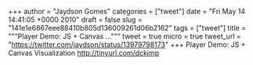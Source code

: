 
+++
author = "Jaydson Gomes"
categories = ["tweet"]
date = "Fri May 14 14:41:05 +0000 2010"
draft = false
slug = "141e1e6867eee88410b805d136009261d06b2162"
tags = ["tweet"]
title = """Player Demo: JS + Canvas ..."""
tweet = true
micro = true
tweet_url = "https://twitter.com/jaydson/status/13979798173"
+++
Player Demo: JS + Canvas Visualization http://tinyurl.com/dckjmp

